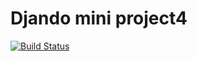 # Djando mini project4

[![Build Status](https://travis-ci.com/eazeldon/Django-mini-project4.svg?branch=master)](https://travis-ci.com/eazeldon/Django-mini-project4)